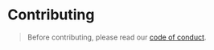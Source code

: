 # Contributing

> Before contributing, please read our [code of conduct](https://github.com/commercehub-oss/scriptdb/blob/master/CODE_OF_CONDUCT.md).
